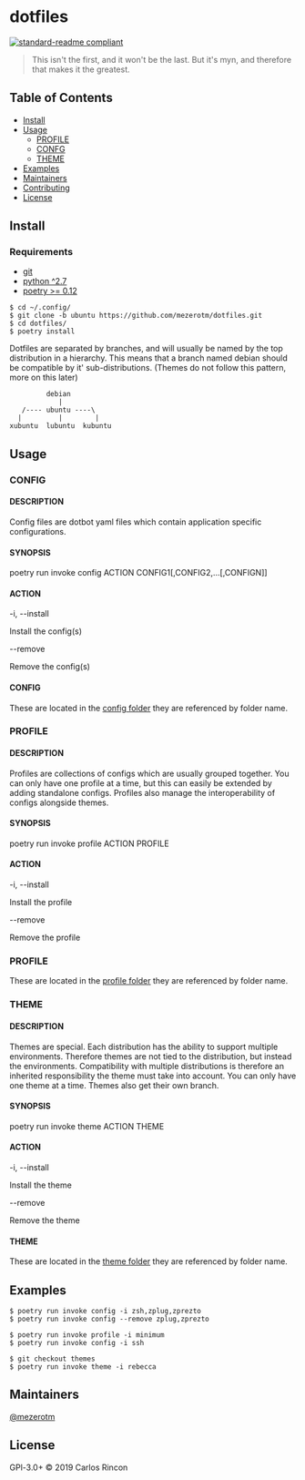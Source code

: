 # dotfiles

[![standard-readme compliant](https://img.shields.io/badge/standard--readme-OK-green.svg?style=flat-square)](https://github.com/RichardLitt/standard-readme)

> This isn&#39;t the first, and it won&#39;t be the last. But it&#39;s myn, and therefore that makes it the greatest.

## Table of Contents

- [Install](#install)
- [Usage](#usage)
  - [PROFILE](#profile)
  - [CONFG](#config)
  - [THEME](#theme)
- [Examples](#examples)
- [Maintainers](#maintainers)
- [Contributing](#contributing)
- [License](#license)

## Install
### Requirements
- [git](https://git-scm.com/)
- [python ^2.7](https://www.python.org/)
- [poetry >= 0.12](https://github.com/sdispater/poetry#installation)

```shell
$ cd ~/.config/
$ git clone -b ubuntu https://github.com/mezerotm/dotfiles.git
$ cd dotfiles/
$ poetry install
```

Dotfiles are separated by branches, and will usually be named by the top distribution in a hierarchy. This means that a branch named debian should be compatible by it' sub-distributions. (Themes do not follow this pattern, more on this later)

```
         debian
            |
   /---- ubuntu ----\
  |         |        |
xubuntu  lubuntu  kubuntu
```

## Usage

### CONFIG
#### DESCRIPTION
Config files are dotbot yaml files which contain application specific configurations.
#### SYNOPSIS
poetry run invoke config ACTION CONFIG1[,CONFIG2,...[,CONFIGN]]
#### ACTION
  -i, --install

  Install the config(s)

  --remove

  Remove the config(s)
#### CONFIG
These are located in the [config folder](./config) they are referenced by folder name.

### PROFILE
#### DESCRIPTION
Profiles are collections of configs which are usually grouped together. You can only have one profile at a time, but this can easily be extended by adding standalone configs. Profiles also manage the interoperability of configs alongside themes.
#### SYNOPSIS
poetry run invoke profile ACTION PROFILE
#### ACTION
-i, --install

Install the profile

--remove

Remove the profile
### PROFILE
These are located in the [profile folder](./profile) they are referenced by folder name.

### THEME
#### DESCRIPTION
Themes are special. Each distribution has the ability to support multiple environments. Therefore themes are not tied to the distribution, but instead the environments. Compatibility with multiple distributions is therefore an inherited responsibility the theme must take into account. You can only have one theme at a time. Themes also get their own branch.
#### SYNOPSIS
poetry run invoke theme ACTION THEME
#### ACTION
-i, --install

Install the theme

--remove

Remove the theme
#### THEME
These are located in the [theme folder](./theme) they are referenced by folder name.

## Examples

```shell
$ poetry run invoke config -i zsh,zplug,zprezto
$ poetry run invoke config --remove zplug,zprezto
```

```shell
$ poetry run invoke profile -i minimum
$ poetry run invoke config -i ssh
```

```shell
$ git checkout themes
$ poetry run invoke theme -i rebecca
```

## Maintainers

[@mezerotm](https://github.com/mezerotm)

## License

GPl-3.0+ © 2019 Carlos Rincon
